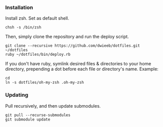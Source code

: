 ### Installation

Install zsh.
Set as default shell.

    chsh -s /bin/zsh

Then, simply clone the repository and run the deploy script.

    git clone --recursive https://github.com/dwieeb/dotfiles.git ~/dotfiles
    ruby ~/dotfiles/bin/deploy.rb

If you don't have ruby, symlink desired files & directories to your home directory, prepending a dot before each file or directory's name. Example:

    cd
    ln -s dotfiles/oh-my-zsh .oh-my-zsh

### Updating

Pull recursively, and then update submodules.

    git pull --recurse-submodules
    git submodule update
